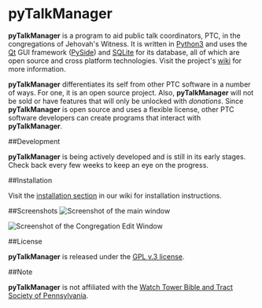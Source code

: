 # pyTalkManager

**pyTalkManager** is a program to aid public talk coordinators, PTC,
in the congregations of Jehovah's Witness. It is written in
[Python3](https://www.python.org/) and uses the
[Qt](http://qt-project.org/) GUI framework
([PySide](http://qt-project.org/wiki/PySide)) and
[SQLite](https://www.sqlite.org/) for its database, all of which are
open source and cross platform technologies. Visit the project's
[wiki](https://github.com/TheoDevelopers/pyTalkManager/wiki) for more
information.

**pyTalkManager** differentiates its self from other PTC software in a
number of ways. For one, it is an open source project. Also,
**pyTalkManager** will not be sold or have features that will only be
unlocked with *donations*. Since **pyTalkManager** is open source and
uses a flexible license, other PTC software developers can create
programs that interact with **pyTalkManager**. 


##Development

**pyTalkManager** is being actively developed and is still in its early
stages. Check back every few weeks to keep an eye on the progress.


##Installation

Visit the
[installation section](https://github.com/TheoDevelopers/pyTalkManager/wiki/installation)
in our wiki for installation instructions.


##Screenshots
![Screenshot of the main window](https://raw.githubusercontent.com/wiki/TheoDevelopers/pyTalkManager/images/sreenshots/MainWindow_2014-11-26.png)

![Screenshot of the Congregation Edit Window](https://raw.githubusercontent.com/wiki/TheoDevelopers/pyTalkManager/images/sreenshots/EditCongregation_2014-11-27.png)

##License

**pyTalkManager** is released under the
[GPL v.3 license](https://www.gnu.org/copyleft/gpl.html).


##Note

**pyTalkManager** is not affiliated with the
[Watch Tower Bible and Tract Society of Pennsylvania](http://www.JW.org).
